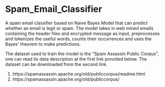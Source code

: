 # Spam_Email_Classifier
A spam email classifier based on Naive Bayes Model that can predict whether an email is legit or spam. The model takes in web mined emails containing the header files and encrypted message as input, preprocesses and tokenizes the useful words, counts their occurrences and uses the Bayes' theorem to make predictions. 

The dataset used to train the model is the "Spam Assassin Public Corpus", one can read its data description at the first link provided below. The dataset can be downloaded from the second link. 
<ol>
  <li><a>https://spamassassin.apache.org/old/publiccorpus/readme.html</a></li> 
  <li><a>https://spamassassin.apache.org/old/publiccorpus/</a></li> 
